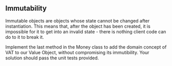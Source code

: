 Immutability
------------------

Immutable objects are objects whose state cannot be changed after instantiation.  This means that, after the object has
been created, it is impossible for it to get into an invalid state - there is nothing client code can do to it to break
it.

Implement the last method in the Money class to add the domain concept of VAT to our Value Object, without compromising
its immutibility.  Your solution should pass the unit tests provided.
